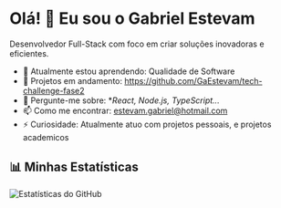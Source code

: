 # Olá! 👋 Eu sou o Gabriel Estevam

Desenvolvedor Full-Stack com foco em criar soluções inovadoras e eficientes.

- 🌱 Atualmente estou aprendendo: Qualidade de Software
- 🚀 Projetos em andamento: https://github.com/GaEstevam/tech-challenge-fase2
- 💬 Pergunte-me sobre: **React, Node.js, TypeScript...*
- 📫 Como me encontrar: estevam.gabriel@hotmail.com
- ⚡ Curiosidade: Atualmente atuo com projetos pessoais, e projetos academicos

## 📊 Minhas Estatísticas
![Estatísticas do GitHub](https://github-readme-stats.vercel.app/api?username=seu-usuario&show_icons=true&theme=radical)
